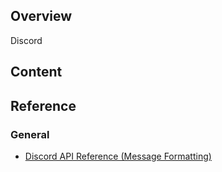 ## Overview

Discord

## Content

## Reference

### General
* [Discord API Reference (Message Formatting)](https://discord.com/developers/docs/reference#message-formatting)